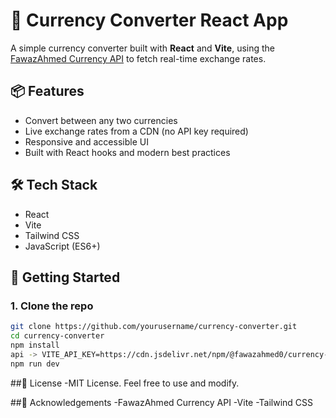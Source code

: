 # 💱 Currency Converter React App

A simple currency converter built with **React** and **Vite**, using the [FawazAhmed Currency API](https://github.com/fawazahmed0/currency-api) to fetch real-time exchange rates.

## 📦 Features

- Convert between any two currencies
- Live exchange rates from a CDN (no API key required)
- Responsive and accessible UI
- Built with React hooks and modern best practices

## 🛠️ Tech Stack

- React
- Vite
- Tailwind CSS
- JavaScript (ES6+)


## 🚀 Getting Started

### 1. Clone the repo
```bash
git clone https://github.com/yourusername/currency-converter.git
cd currency-converter
npm install
api -> VITE_API_KEY=https://cdn.jsdelivr.net/npm/@fawazahmed0/currency-api@latest/v1/currencies
npm run dev
```

##📄 License
-MIT License. Feel free to use and modify.

##🙌 Acknowledgements
-FawazAhmed Currency API
-Vite
-Tailwind CSS
